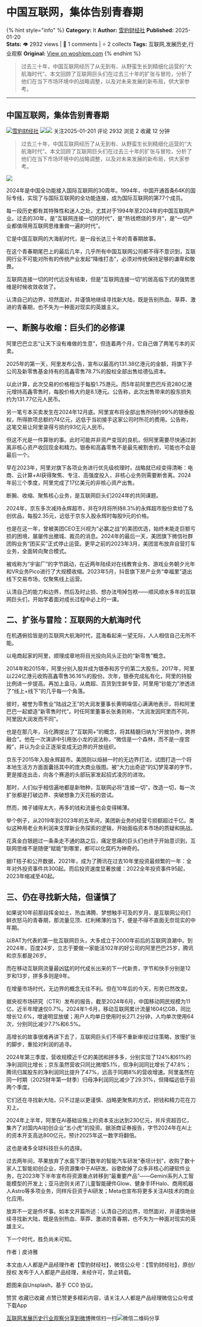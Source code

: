 # 中国互联网，集体告别青春期
{% hint style="info" %}
**Category:** It
**Author:** [雪豹财经社](https://www.woshipm.com/u/1432011)
**Published:** 2025-01-20  
**Stats:** 👁️ 2932 views | 💬 1 comments | ⭐ 2 collects
**Tags:** 互联网,发展历史,行业观察
**Original:** [View on woshipm.com](https://www.woshipm.com/it/6173117.html)
{% endhint %}
> 过去三十年，中国互联网经历了从无到有、从野蛮生长到精细化运营的“大航海时代”。本文回顾了互联网巨头们在过去三十年的扩张与冒险，分析了他们在当下市场环境中的战略调整，以及对未来发展的新布局，供大家参考。

---

## 中国互联网，集体告别青春期

[![](https://image.woshipm.com/wp-files/2022/05/pS2my1TcuTOVVDTb3S3W.jpg!/both/72x72)](https://www.woshipm.com/u/1432011)[雪豹财经社](https://www.woshipm.com/u/1432011) ![](https://static.woshipm.com/tag/1122_1@2x.png)![](https://static.woshipm.com/tag/2105_1@2x.png) 关注2025-01-201 评论 2932 浏览 2 收藏 12 分钟

> 过去三十年，中国互联网经历了从无到有、从野蛮生长到精细化运营的“大航海时代”。本文回顾了互联网巨头们在过去三十年的扩张与冒险，分析了他们在当下市场环境中的战略调整，以及对未来发展的新布局，供大家参考。

![](https://image.woshipm.com/2023/04/13/c2ab6155-d9e1-11ed-bdec-00163e0b5ff3.jpg)

2024年是中国全功能接入国际互联网的30周年。1994年，中国开通首条64K的国际专线，实现了与国际互联网的全功能连接，成为国际互联网的第77个成员。

每一段历史都有其特殊性和迷人之处，尤其对于1994年至2024年的中国互联网产业。过去的30年，是“互联网连接一切的时代”，是“热钱燃烧的岁月”，是“一切产业都值得用互联网思维重做一遍的时代”。

它是中国互联网的大海航时代，是一段长达三十年的青春期故事。

在这个青春期尾巴上的最后几年，几乎所有中国互联网公司都不得不意识到，互联网行业不可能对所有的传统产业发起“降维打击”，必须对传统保持足够的谦卑和敬畏。

互联网连接一切的时代远没有结束，但是“互联网连接一切”的居高临下式的强势思维是时候收敛收敛了。

认清自己的边界，坦然面对，并谨慎地继续寻找新大陆，既是告别热血、草莽、激进的青春期，也不失为一种面对现实的英雄主义。

## 一、断腕与收缩：巨头们的必修课

阿里巴巴立志“让天下没有难做的生意”，但连着两个月，它自己做了两笔亏本的买卖。

2025年的第一天，阿里发布公告，宣布以最高约131.38亿港元的金额，将旗下子公司及新零售基金持有的高鑫零售78.7%的股权全部出售给德弘资本。

以此计算，此次交易的价格相当于每股1.75港元。而5年前阿里巴巴斥资280亿港元增持高鑫零售时，每股价格大约是8.1港元。公告称，此次出售带来的股东损失约为131.77亿元人民币。

另一笔亏本买卖发生在2024年12月底。阿里宣布将全部出售所持约99%的银泰股权，所得款项总额约74亿元，远低于当初接手这家公司时所花的费用。公告称，这笔交易让阿里录得亏损约93亿元人民币。

但这不光是一件算账的事。此时可能并非资产变现的良机，但阿里需要尽快通过剥离非核心资产收回现金和精力。银泰和高鑫零售不是最先被割舍的，可能也不会是最后一个。

早在2023年，阿里对旗下各项业务进行优先级梳理时，战略就已经变得清晰：电商、云计算+AI获得聚焦、专注、高强度投入，非核心业务则需要断舍离。2024年前三个季度，阿里完成了17亿美元的非核心资产出售。

断腕、收缩、聚焦核心业务，是互联网巨头们2024年的共同课题。

2024年，京东多次减持永辉超市，并在9月将所持8.3%的永辉超市股份卖给了名创优品，每股2.35元，远低于京东入股永辉时每股9元的价格。

也是在这一年，曾被美团CEO王兴视为“必赢之战”的美团优选，始终未能走巨额亏损的困境，屡屡传出撤城、裁员的消息。2024年的最后一天，美团旗下微信社群团购业务“团买买”正式停止运营。更早之前的2023年3月，美团宣布放弃自营打车业务，全面转向聚合模式。

被戏称为“宇宙厂”的字节跳动，在近两年陆续对在线教育业务、游戏业务朝夕光年和VR业务Pico进行了大规模收缩。2023年5月，抖音旗下房产业务“幸福里”退出线下交易市场，仅聚焦线上运营。

认清自己的能力和边界，然后及时止损、想办法甩掉包袱——顺风顺水多年的互联网巨头们，开始学着面对成长过程中必上的一课。

## 二、扩张与冒险：互联网的大航海时代

在机遇俯拾皆是的互联网大航海时代，蓝海看起来一望无际，人人相信自己无所不能。

以电商起家的阿里，顺理成章地将目光投向风头正劲的“新零售”概念。

2014年和2015年，阿里分别入股并成为银泰和苏宁的第二大股东。2017年，阿里以224亿港元收购高鑫零售36.16%的股份。次年，银泰完成私有化，阿里的持股比例进一步提高。再加上盒马，从商超、百货到生鲜专营，阿里用“钞能力”渗透进了“线上+线下”的几乎每一个角落。

彼时，被誉为零售业“陆战之王”的大润发董事长黄明端信心满满地表示，将和阿里巴巴一起塑造“新零售时代”。时任阿里董事长张勇则称，“大润发因阿里而不同，阿里因大润发而不同”。

也是在那几年，马化腾提出了“互联网+”的概念，将其精髓归纳为“开放协作，跨界融合”。他在一次演讲中引用张小龙的说法称，“微信是一个森林，而不是一座宫殿”，并认为企业正逐渐变成无边界的开放组织。

京东于2015年入股永辉超市。美团则以烜赫一时的无边界打法，试图打造一个将本地生活方方面面囊括其中的庞大商业版图。被“大力出奇迹”的幻梦笼罩的字节，更是接连出击，向各个赛道的头部玩家发起招式凌厉的进攻。

那时，人们似乎相信遍地都是新物种，互联网必将“连接一切”，改造一切，每一次扩张都是打破边界、突破想象力天花板的尝试。

然而，摊子铺得太大，再多的钱和流量也会变得稀薄。

举个例子，从2019年到2023年的五年间，美团新业务的经营亏损额超过千亿。类似这种用老业务利润来支撑新业务探索的逻辑，开始面临资本市场的质疑和挑战。

花真金白银趟过一条条走不通的路之后，痛定思痛的巨头们也终于开始意识到，互联网思维不是随便“赋能”到哪里，都可以化腐朽为神奇的。

据IT桔子和公开数据，2021年，成为了腾讯在过去10年里投资最频繁的一年：全年对外投资事件共300起。而后投资速度显著放缓：2022全年投资事件95起，2023年缩减至40起。

## 三、仍在寻找新大陆，但谨慎了

如果说10年前那段挥金如土、热血沸腾、梦想触手可及的岁月，是互联网公司们鲜衣怒马的青春期，那流量见顶、红利稀薄的当下，便是不得不直面无奈现实的中年期。

以BAT为代表的第一批互联网巨头，大多成立于2000年前后的互联网浪潮中。到2024年，百度24岁，立志于要做一家能活102年的好公司的阿里巴巴25岁，腾讯和京东都是26岁。

而在移动互联网流量最凶猛的时代成长出来的下一代新贵，字节和快手分别是12岁和13岁，拼多多则是9年。

在增量市场时代，无边界的概念无往不利。但在10年后的今天，形势已然改变。

据央视市场研究（CTR）发布的报告，截至2024年6月，中国移动网民规模为11亿，近半年增速仅0.7%。2024年1-6月，移动互联网累计流量1604亿GB，同比增长12.6%，增速明显放缓；用户人均单日使用时长271.2分钟，人均单次使用64次，分别同比减少7.7%和6.5%。

高增长的故事很难再讲下去了，互联网巨头们不得不重新审视过往策略，放慢扩张的脚步，重拾对利润的追寻。

2024年第三季度，营收规模近千亿的美团和拼多多，分别实现了124%和61%的净利润同比增长；京东虽然营收只同比微增5.1%，但净利润同比增长了47.8%；腾讯归属股东的净利润同比提升了47%，远高于同期8%的营收增速。阿里虽然在同一时期（2025财年第一财季）归母净利润同比减少了29.31%，但降幅远低于前两个季度。

它们还在寻找新大陆，只不过是以更谨慎、战略更聚焦的方式，把钱和精力花在刀刃上。

2024年上半年，阿里在AI基础设施上的资本支出达到230亿元，并斥资超百亿，集齐了对国内AI初创企业“五小虎”的投资。据浙商证券报告，字节2024年在AI上的资本开支高达800亿元，预计2025年这一数字将翻倍。

这也是诸多全球科技巨头的选择。

过去两年间，苹果放弃了水面下潜行数年的智能汽车研发“泰坦计划”，收购了数十家人工智能初创企业，将资源集中于AI研发。谷歌砍掉了众多非核心的硬软件业务，在2023年下半年宣布将资源重点转移到“最重要产品”——Gemini系列人工智能模型的开发上；亚马逊则关闭了儿童智能硬件Glow、健身手环Halo、商用机器人Astro等多项业务，同样斥巨资于AI研发；Meta也宣布将更多关注AI技术的商业化应用。

放弃不一定是件坏事。如本文开篇所述：认清自己的边界，坦然面对，并谨慎地继续寻找新大陆，既是告别热血、草莽、激进的青春期，也不失为一种面对现实的英雄主义。

下一个时代，胜负尚未可知。

作者丨皮诗雅

本文由人人都是产品经理作者【雪豹财经社】，微信公众号：【雪豹财经社】，原创/授权 发布于人人都是产品经理，未经许可，禁止转载。

题图来自Unsplash，基于 CC0 协议。

赞赏 收藏已收藏 点赞已赞更多精彩内容，请关注人人都是产品经理微信公众号或下载App

[互联网](https://www.woshipm.com/tag/%e4%ba%92%e8%81%94%e7%bd%91)[发展历史](https://www.woshipm.com/tag/%e5%8f%91%e5%b1%95%e5%8e%86%e5%8f%b2)[行业观察](https://www.woshipm.com/tag/%e8%a1%8c%e4%b8%9a%e8%a7%82%e5%af%9f)[分享到微博](https://service.weibo.com/share/share.php?appkey=2775287854&title=中国互联网，集体告别青春期&url=https://www.woshipm.com/it/6173117.html&pic=https://image.woshipm.com/2023/04/13/c2ab6155-d9e1-11ed-bdec-00163e0b5ff3.jpg)微信扫一扫![微信二维码](https://api.pwmqr.com/qrcode/create/?url=https://www.woshipm.com/it/6173117.html)分享